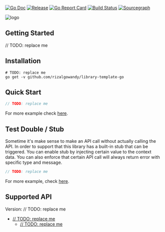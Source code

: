 [![Go Doc](https://pkg.go.dev/badge/github.com/rizalgowandy/library-template-go?status.svg)](https://pkg.go.dev/github.com/rizalgowandy/library-template-go?tab=doc)
[![Release](https://img.shields.io/github/release/rizalgowandy/library-template-go.svg?style=flat-square)](https://github.com/rizalgowandy/library-template-go/releases)
[![Go Report Card](https://goreportcard.com/badge/github.com/rizalgowandy/library-template-go)](https://goreportcard.com/report/github.com/rizalgowandy/library-template-go)
[![Build Status](https://github.com/rizalgowandy/library-template-go/workflows/Go/badge.svg?branch=main)](https://github.com/rizalgowandy/library-template-go/actions?query=branch%3Amain)
[![Sourcegraph](https://sourcegraph.com/github.com/rizalgowandy/library-template-go/-/badge.svg)](https://sourcegraph.com/github.com/rizalgowandy/library-template-go?badge)

![logo](https://socialify.git.ci/rizalgowandy/wise-go/image?description=1&descriptionEditable=Transfer%20money%20abroad%20using%20Wise%20Platform%20API.&logo=https%3A%2F%2Fupload.wikimedia.org%2Fwikipedia%2Fcommons%2Fthumb%2F5%2F50%2FTransferWise_logo.svg%2F1280px-TransferWise_logo.svg.png&pattern=Floating%20Cogs&theme=Light)

## Getting Started

// TODO: replace me

## Installation

```shell
# TODO: replace me
go get -v github.com/rizalgowandy/library-template-go
```

## Quick Start

```go
// TODO: replace me
```

For more example check [here](main_integration_test.go).

## Test Double / Stub

Sometime it's make sense to make an API call without actually calling the API. In order to support that this library has a built-in stub that can be triggered. You can enable stub by injecting certain value to the context data. You can also enforce that certain API call will always return error with specific type and
message.

```go
// TODO: replace me
```

For more example, check [here]().

## Supported API

Version: // TODO: replace me

- [// TODO: replace me]()
   - [// TODO: replace me]()
